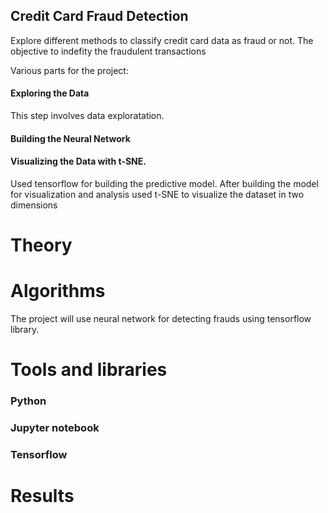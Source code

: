 ## Credit Card Fraud Detection
Explore different methods to classify credit card data as fraud or not. The objective to indefity the fraudulent transactions
 
Various parts for the project:
#### Exploring the Data
This step involves data exploratation.
#### Building the Neural Network
#### Visualizing the Data with t-SNE.
Used tensorflow for building the predictive model. After building the model for visualization and analysis used t-SNE to visualize the dataset in two dimensions

# Theory

# Algorithms
 The project will use neural network for detecting frauds using tensorflow library. 
 
 ## 
 
 # Tools and libraries
 ### Python
 ### Jupyter notebook
 ### Tensorflow

 #### 
 
# Results
